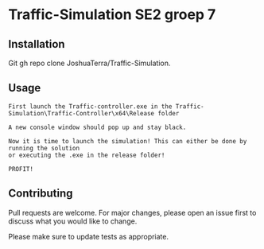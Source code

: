 # Traffic-Simulation SE2 groep 7

## Installation

Git gh repo clone JoshuaTerra/Traffic-Simulation.


## Usage

```
First launch the Traffic-controller.exe in the Traffic-Simulation\Traffic-Controller\x64\Release folder

A new console window should pop up and stay black. 

Now it is time to launch the simulation! This can either be done by running the solution
or executing the .exe in the release folder!

PROFIT!
```

## Contributing
Pull requests are welcome. For major changes, please open an issue first to discuss what you would like to change.

Please make sure to update tests as appropriate.